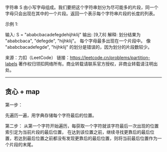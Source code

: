 字符串 S 由小写字母组成。我们要把这个字符串划分为尽可能多的片段，同一个字母只会出现在其中的一个片段。返回一个表示每个字符串片段的长度的列表。

示例 1:

输入: S = "ababcbacadefegdehijhklij"
输出: [9,7,8]
解释:
划分结果为 "ababcbaca", "defegde", "hijhklij"。
每个字母最多出现在一个片段中。
像 "ababcbacadefegde", "hijhklij" 的划分是错误的，因为划分的片段数较少。

来源：力扣（LeetCode）
链接：https://leetcode.cn/problems/partition-labels
著作权归领扣网络所有。商业转载请联系官方授权，非商业转载请注明出处。

---

## 贪心 + map

第一步：

先遍历一遍，用字典存储每个字符最后的位置。

第二步：
从第一个字符开始遍历，每获取一个字符就该字符最后一次出现的位置索引定为当前片段的最后位置，
在达到该位置之前，继续寻找更靠后的最后位置，若达到最后位置之前都没有发现更靠后的最后位置，则将当前最后位置作为一个片段的末尾。
